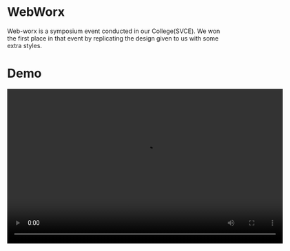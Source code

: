 # WebWorx
<p>Web-worx is a symposium event conducted in our College(SVCE). We won the first place in that event by replicating the design given to us with some extra styles.</p>

<h1>Demo</h1>
<video width="640" height="360" controls>
  <source src="video_filename.mp4" type="video/mp4">
  Your browser does not support the video tag.
</video>
